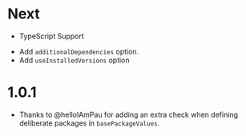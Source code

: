 # Next

- TypeScript Support
* Add `additionalDependencies` option.
* Add `useInstalledVersions` option

# 1.0.1

* Thanks to @helloIAmPau for adding an extra check when defining deliberate packages in `basePackageValues`.
